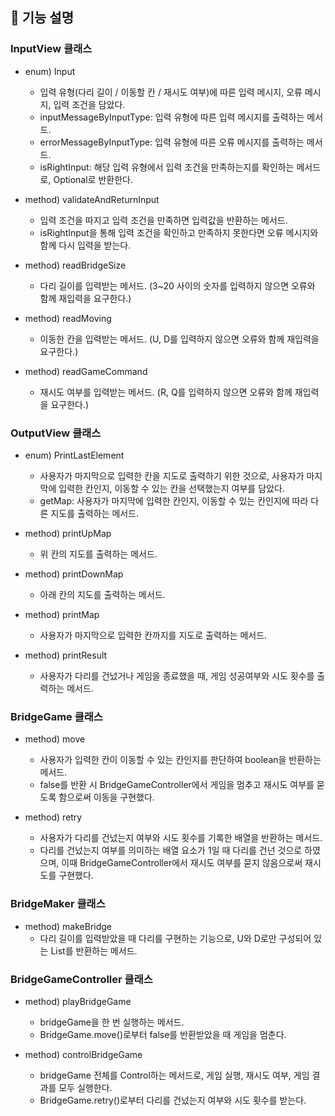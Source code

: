 ## 🚀 기능 설명

### InputView 클래스
- enum) Input
  - 입력 유형(다리 길이 / 이동할 칸 / 재시도 여부)에 따른 입력 메시지, 오류 메시지, 입력 조건을 담았다.
  - inputMessageByInputType: 입력 유형에 따른 입력 메시지를 출력하는 메서드.
  - errorMessageByInputType: 입력 유형에 따른 오류 메시지를 출력하는 메서드.
  - isRightInput: 해당 입력 유형에서 입력 조건을 만족하는지를 확인하는 메서드로, Optional로 반환한다.

- method) validateAndReturnInput
  - 입력 조건을 따지고 입력 조건을 만족하면 입력값을 반환하는 메서드.
  - isRightInput을 통해 입력 조건을 확인하고 만족하지 못한다면 오류 메시지와 함께 다시 입력을 받는다.

- method) readBridgeSize
  - 다리 길이를 입력받는 메서드. (3~20 사이의 숫자를 입력하지 않으면 오류와 함께 재입력을 요구한다.)
  
- method) readMoving
  - 이동한 칸을 입력받는 메서드. (U, D를 입력하지 않으면 오류와 함께 재입력을 요구한다.)

- method) readGameCommand
  - 재시도 여부를 입력받는 메서드. (R, Q를 입력하지 않으면 오류와 함께 재입력을 요구한다.)


### OutputView 클래스
- enum) PrintLastElement
  - 사용자가 마지막으로 입력한 칸을 지도로 출력하기 위한 것으로, 사용자가 마지막에 입력한 칸인지, 이동할 수 있는 칸을 선택했는지 여부를 담았다.
  - getMap: 사용자가 마지막에 입력한 칸인지, 이동할 수 있는 칸인지에 따라 다른 지도를 출력하는 메서드.

- method) printUpMap
  - 위 칸의 지도를 출력하는 메서드.

- method) printDownMap
  - 아래 칸의 지도를 출력하는 메서드.

- method) printMap
  - 사용자가 마지막으로 입력한 칸까지를 지도로 출력하는 메서드.

- method) printResult
  - 사용자가 다리를 건넜거나 게임을 종료했을 때, 게임 성공여부와 시도 횟수를 출력하는 메서드.


### BridgeGame 클래스
- method) move
  - 사용자가 입력한 칸이 이동할 수 있는 칸인지를 판단하여 boolean을 반환하는 메서드. 
  - false를 반환 시 BridgeGameController에서 게임을 멈추고 재시도 여부를 묻도록 함으로써 이동을 구현했다.

- method) retry
  - 사용자가 다리를 건넜는지 여부와 시도 횟수를 기록한 배열을 반환하는 메서드.
  - 다리를 건넜는지 여부를 의미하는 배열 요소가 1일 때 다리를 건넌 것으로 하였으며, 
    이때 BridgeGameController에서 재시도 여부를 묻지 않음으로써 재시도를 구현했다.

### BridgeMaker 클래스
- method) makeBridge
  - 다리 길이를 입력받았을 때 다리를 구현하는 기능으로, U와 D로만 구성되어 있는 List를 반환하는 메서드.

### BridgeGameController 클래스
- method) playBridgeGame
  - bridgeGame을 한 번 실행하는 메서드.
  - BridgeGame.move()로부터 false를 반환받았을 때 게임을 멈춘다.

- method) controlBridgeGame
  - bridgeGame 전체를 Control하는 메서드로, 게임 실행, 재시도 여부, 게임 결과를 모두 실행한다.
  - BridgeGame.retry()로부터 다리를 건넜는지 여부와 시도 횟수를 받는다.